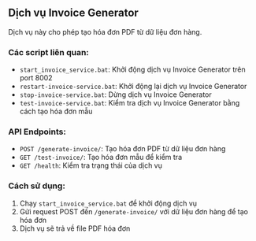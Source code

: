 ## Dịch vụ Invoice Generator

Dịch vụ này cho phép tạo hóa đơn PDF từ dữ liệu đơn hàng.

### Các script liên quan:

- `start_invoice_service.bat`: Khởi động dịch vụ Invoice Generator trên port 8002
- `restart-invoice-service.bat`: Khởi động lại dịch vụ Invoice Generator
- `stop-invoice-service.bat`: Dừng dịch vụ Invoice Generator
- `test-invoice-service.bat`: Kiểm tra dịch vụ Invoice Generator bằng cách tạo hóa đơn mẫu

### API Endpoints:

- `POST /generate-invoice/`: Tạo hóa đơn PDF từ dữ liệu đơn hàng
- `GET /test-invoice/`: Tạo hóa đơn mẫu để kiểm tra
- `GET /health`: Kiểm tra trạng thái của dịch vụ

### Cách sử dụng:

1. Chạy `start_invoice_service.bat` để khởi động dịch vụ
2. Gửi request POST đến `/generate-invoice/` với dữ liệu đơn hàng để tạo hóa đơn
3. Dịch vụ sẽ trả về file PDF hóa đơn 